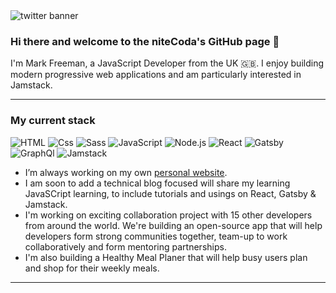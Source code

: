 <img src="https://pbs.twimg.com/profile_banners/1276520149324095488/1603728376/1500x500" alt="twitter banner" />

### Hi there and welcome to the niteCoda's GitHub page 👋

I'm Mark Freeman, a JavaScript Developer from the UK 🇬🇧. I enjoy building modern progressive web applications and am particularly interested in Jamstack.

---

### My current stack

<img alt="HTML" src="https://img.shields.io/badge/HTML-E34F26?logo=html5&logoColor=white&style=for-the-badge" />
<img alt="Css" src="https://img.shields.io/badge/CSS-1572B6?logo=css3&logoColor=white&style=for-the-badge" />
<img alt="Sass" src="https://img.shields.io/badge/Sass-CC6699?logo=sass&logoColor=white&style=for-the-badge" />
<img alt="JavaScript" src="https://img.shields.io/badge/JavaScript-F7DF1E?logo=javascript&logoColor=white&style=for-the-badge" />
<img alt="Node.js" src="https://img.shields.io/badge/Node.js-339933?logo=node.js&logoColor=white&style=for-the-badge" />
<img alt="React" src="https://img.shields.io/badge/React-61DAFB?logo=react&logoColor=white&style=for-the-badge" />
<img alt="Gatsby" src="https://img.shields.io/badge/Gatsby-663399?logo=gatsby&logoColor=white&style=for-the-badge" />
<img alt="GraphQl" src="https://img.shields.io/badge/GraphQL-E10098?logo=graphql&logoColor=white&style=for-the-badge" />
<img alt="Jamstack" src="https://img.shields.io/badge/GraphQL-F0047F?logo=graphql&logoColor=white&style=for-the-badge" />

- I’m always working on my own <a href="https://markfreeman.tech/">personal website</a>. 
- I am soon to add a technical blog focused will share my learning JavaSCript learning, to include tutorials and usings on React, Gatsby & Jamstack.
- I'm working on exciting collaboration project with 15 other developers from around the world. We're building an open-source app that will help developers form strong communities together, team-up to work collaboratively and form mentoring partnerships.
- I'm also building a Healthy Meal Planer that will help busy users plan and shop for their weekly meals.

---
